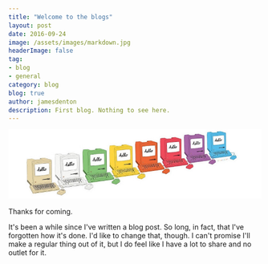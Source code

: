 ```yaml
---
title: "Welcome to the blogs"
layout: post
date: 2016-09-24
image: /assets/images/markdown.jpg
headerImage: false
tag:
- blog
- general
category: blog
blog: true
author: jamesdenton
description: First blog. Nothing to see here.
---
```


![8 Macs in a row by nealcampbell](/assets/images/2016-09-25-first-blog/8macs.jpg)

Thanks for coming.

It's been a while since I've written a blog post. So long, in fact, that I've forgotten how it's done. I'd like to change that, though. I can't promise I'll make a regular thing out of it, but I do feel like I have a lot to share and no outlet for it.

<!--more-->
